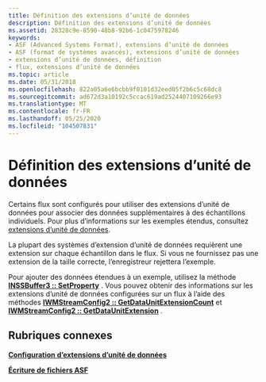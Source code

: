 ```yaml
---
title: Définition des extensions d’unité de données
description: Définition des extensions d’unité de données
ms.assetid: 28328c9e-8590-48b8-92b6-1c0475978246
keywords:
- ASF (Advanced Systems Format), extensions d’unité de données
- ASF (format de systèmes avancés), extensions d’unité de données
- extensions d’unité de données, définition
- flux, extensions d’unité de données
ms.topic: article
ms.date: 05/31/2018
ms.openlocfilehash: 822a05a6e6bcbb9f0101d32eed05f2b6c5c68dc8
ms.sourcegitcommit: ad672d3a10192c5ccac619ad2524407109266e93
ms.translationtype: MT
ms.contentlocale: fr-FR
ms.lasthandoff: 05/25/2020
ms.locfileid: "104507831"
---
```

# <a name="setting-data-unit-extensions"></a>Définition des extensions d’unité de données

Certains flux sont configurés pour utiliser des extensions d’unité de données pour associer des données supplémentaires à des échantillons individuels. Pour plus d’informations sur les exemples étendus, consultez [extensions d’unité de données](data-unit-extensions.md).

La plupart des systèmes d’extension d’unité de données requièrent une extension sur chaque échantillon dans le flux. Si vous ne fournissez pas une extension de la taille correcte, l’enregistreur rejettera l’exemple.

Pour ajouter des données étendues à un exemple, utilisez la méthode [**INSSBuffer3 :: SetProperty**](/previous-versions/windows/desktop/api/Wmsbuffer/nf-wmsbuffer-inssbuffer3-setproperty) . Vous pouvez obtenir des informations sur les extensions d’unité de données configurées sur un flux à l’aide des méthodes [**IWMStreamConfig2 :: GetDataUnitExtensionCount**](/previous-versions/windows/desktop/api/wmsdkidl/nf-wmsdkidl-iwmstreamconfig2-getdataunitextensioncount) et [**IWMStreamConfig2 :: GetDataUnitExtension**](/previous-versions/windows/desktop/api/Wmsdkidl/nf-wmsdkidl-iwmstreamconfig2-getdataunitextension) .

## <a name="related-topics"></a>Rubriques connexes

<dl> <dt>

[**Configuration d’extensions d’unité de données**](configuring-data-unit-extensions.md)
</dt> <dt>

[**Écriture de fichiers ASF**](writing-asf-files.md)
</dt> </dl>

 

 




